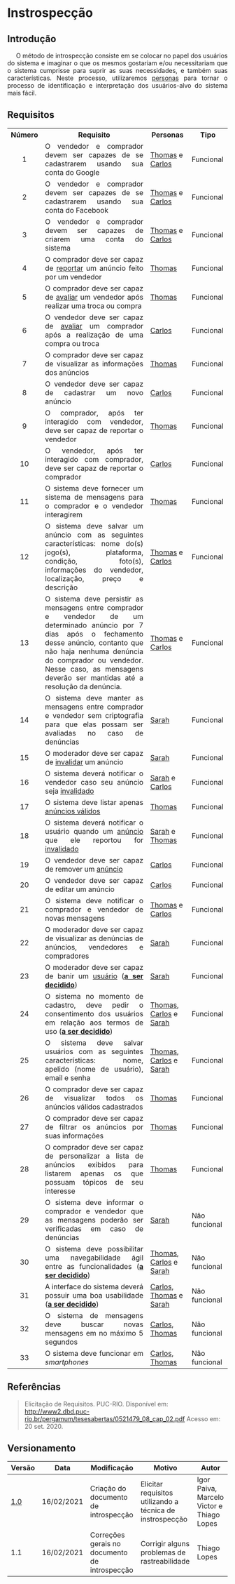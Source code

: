 # Instrospecção

## Introdução

<p style="text-indent: 20px; text-align: justify">
O método de introspecção consiste em se colocar no papel dos usuários do sistema e imaginar o que os mesmos gostariam e/ou necessitariam que o sistema cumprisse para suprir as suas necessidades, e também suas características. Neste processo, utilizaremos <a href="/desenho/base/1.1/personas">personas</a> para tornar o processo de identificação e interpretação dos usuários-alvo do sistema mais fácil.
</p>

## Requisitos

<div>
<table>
<tr>
<th style="text-align: center">Número</th>
<th>Requisito</th>
<th>Personas</th>
<th>Tipo</th>
</tr>

<tr>
<td style="text-align: center">1</td>
<td style="text-align: justify">O vendedor e comprador devem ser capazes de se cadastrarem usando sua conta do Google</td>
<td><a href="../../personas/#persona-1-thomas-araujo-souza">Thomas</a> e <a href="../../personas/#persona-2-carlos-macedo-dos-santos">Carlos</a></td>
<td>Funcional</td>
</tr>

<tr>
<td style="text-align: center">2</td>
<td style="text-align: justify">O vendedor e comprador devem ser capazes de se cadastrarem usando sua conta do Facebook</td>
<td><a href="../../personas/#persona-1-thomas-araujo-souza">Thomas</a> e <a href="../../personas/#persona-2-carlos-macedo-dos-santos">Carlos</a></td>
<td>Funcional</td>
</tr>

<tr>
<td style="text-align: center">3</td>
<td style="text-align: justify">O vendedor e comprador devem ser capazes de criarem uma conta do sistema</td>
<td><a href="../../personas/#persona-1-thomas-araujo-souza">Thomas</a> e <a href="../../personas/#persona-2-carlos-macedo-dos-santos">Carlos</a></td>
<td>Funcional</td>
</tr>

<tr>
<td style="text-align: center">4</td>
<td style="text-align: justify">O comprador deve ser capaz de <a href="/lexico/#l6-reportar">reportar</a> um anúncio feito por um vendedor</td>
<td><a href="../../personas/#persona-1-thomas-araujo-souza">Thomas</a></td>
<td>Funcional</td>
</tr>

<tr>
<td style="text-align: center">5</td>
<td style="text-align: justify">O comprador deve ser capaz de <a href="/lexico/#l5-avaliar">avaliar</a> um vendedor após realizar uma troca ou compra</td>
<td><a href="../../personas/#persona-1-thomas-araujo-souza">Thomas</a></td>
<td>Funcional</td>
</tr>

<tr>
<td style="text-align: center">6</td>
<td style="text-align: justify">O vendedor deve ser capaz de <a href="/lexico/#l5-avaliar">avaliar</a> um comprador após a realização de uma compra ou troca</td>
<td><a href="../../personas/#persona-2-carlos-macedo-dos-santos">Carlos</a></td>
<td>Funcional</td>
</tr>

<tr>
<td style="text-align: center">7</td>
<td style="text-align: justify">O comprador deve ser capaz de visualizar as informações dos anúncios</td>
<td><a href="../../personas/#persona-1-thomas-araujo-souza">Thomas</a></td>
<td>Funcional</td>
</tr>

<tr>
<td style="text-align: center">8</td>
<td style="text-align: justify">O vendedor deve ser capaz de cadastrar um novo anúncio</td>
<td><a href="../../personas/#persona-2-carlos-macedo-dos-santos">Carlos</a></td>
<td>Funcional</td>
</tr>

<tr>
<td style="text-align: center">9</td>
<td style="text-align: justify">O comprador, após ter interagido com vendedor, deve ser capaz de reportar o vendedor</td>
<td><a href="../../personas/#persona-1-thomas-araujo-souza">Thomas</a></td>
<td>Funcional</td>
</tr>

<tr>
<td style="text-align: center">10</td>
<td style="text-align: justify">O vendedor, após ter interagido com comprador, deve ser capaz de reportar o comprador</td>
<td><a href="../../personas/#persona-2-carlos-macedo-dos-santos">Carlos</a></td>
<td>Funcional</td>
</tr>

<tr>
<td style="text-align: center">11</td>
<td style="text-align: justify">O sistema deve fornecer um sistema de mensagens para o comprador e o vendedor interagirem</td>
<td><a href="../../personas/#persona-1-thomas-araujo-souza">Thomas</a></td>
<td>Funcional</td>
</tr>

<tr>
<td style="text-align: center">12</td>
<td style="text-align: justify">O sistema deve salvar um anúncio com as seguintes características: nome do(s) jogo(s), plataforma, condição, foto(s), informações do vendedor, localização, preço e descrição</td>
<td><a href="../../personas/#persona-1-thomas-araujo-souza">Thomas</a> e <a href="../../personas/#persona-2-carlos-macedo-dos-santos">Carlos</a></td>
<td>Funcional</td>
</tr>

<tr>
<td style="text-align: center">13</td>
<td style="text-align: justify">O sistema deve persistir as mensagens entre comprador e vendedor de um determinado anúncio por 7 dias após o fechamento desse anúncio, contanto que não haja nenhuma denúncia do comprador ou vendedor. Nesse caso, as mensagens deverão ser mantidas até a resolução da denúncia.</td>
<td><a href="../../personas/#persona-1-thomas-araujo-souza">Thomas</a> e <a href="../../personas/#persona-2-carlos-macedo-dos-santos">Carlos</a></td>
<td>Funcional</td>
</tr>

<tr>
<td style="text-align: center">14</td>
<td style="text-align: justify">O sistema deve manter as mensagens entre comprador e vendedor sem criptografia para que elas possam ser avaliadas no caso de denúncias</td>
<td><a href="../../personas/#persona-3-sarah-brenda-santos">Sarah</a></td>
<td>Funcional</td>
</tr>

<tr>
<td style="text-align: center">15</td>
<td style="text-align: justify">O moderador deve ser capaz de <a href="/lexico/#l8-invalidar">invalidar</a> um anúncio</td>
<td><a href="../../personas/#persona-3-sarah-brenda-santos">Sarah</a></td>
<td>Funcional</td>
</tr>

<tr>
<td style="text-align: center">16</td>
<td style="text-align: justify">O sistema deverá notificar o vendedor caso seu anúncio seja <a href="/lexico/#l8-invalidar">invalidado</a></td>
<td><a href="../../personas/#persona-3-sarah-brenda-santos">Sarah</a> e <a href="../../personas/#persona-2-carlos-macedo-dos-santos">Carlos</a></td>
<td>Funcional</td>
</tr>


<tr>
<td style="text-align: center">17</td>
<td style="text-align: justify">O sistema deve listar apenas <a href="/lexico/#l9-anuncio-valido">anúncios válidos</a></td>
<td><a href="../../personas/#persona-1-thomas-araujo-souza">Thomas</a></td>
<td>Funcional</td>
</tr>

<tr>
<td style="text-align: center">18</td>
<td style="text-align: justify">O sistema deverá notificar o usuário quando um <a href="/lexico/#l1-anuncio">anúncio</a> que ele reportou for <a href="/lexico/#l8-invalidar">invalidado</a></td>
<td><a href="../../personas/#persona-3-sarah-brenda-santos">Sarah</a> e <a href="../../personas/#persona-1-thomas-araujo-souza">Thomas</a></td>
<td>Funcional</td>
</tr>

<tr>
<td style="text-align: center">19</td>
<td style="text-align: justify">O vendedor deve ser capaz de remover um <a href="/lexico/#l1-anuncio">anúncio</a></td>
<td><a href="../../personas/#persona-2-carlos-macedo-dos-santos">Carlos</a></td>
<td>Funcional</td>
</tr>

<tr>
<td style="text-align: center">20</td>
<td style="text-align: justify">O vendedor deve ser capaz de editar um anúncio</td>
<td><a href="../../personas/#persona-2-carlos-macedo-dos-santos">Carlos</a></td>
<td>Funcional</td>
</tr>

<tr>
<td style="text-align: center">21</td>
<td style="text-align: justify">O sistema deve notificar o comprador e vendedor de novas mensagens</td>
<td><a href="../../personas/#persona-1-thomas-araujo-souza">Thomas</a> e <a href="../../personas/#persona-2-carlos-macedo-dos-santos">Carlos</a></td>
<td>Funcional</td>
</tr>

<tr>
<td style="text-align: center">22</td>
<td style="text-align: justify">O moderador deve ser capaz de visualizar as denúncias de anúncios, vendedores e compradores</td>
<td><a href="../../personas/#persona-3-sarah-brenda-santos">Sarah</a></td>
<td>Funcional</td>
</tr>

<tr>
<td style="text-align: center">23</td>
<td style="text-align: justify">O moderador deve ser capaz de banir um <a href="/lexico/#l7-usuario">usuário</a> (<a href="/requisitos/padroes/#a-ser-decidido"><strong>a ser decidido</strong></a>)</td>
<td><a href="../../personas/#persona-3-sarah-brenda-santos">Sarah</a></td>
<td>Funcional</td>
</tr>

<tr>
<td style="text-align: center">24</td>
<td style="text-align: justify">O sistema no momento de cadastro, deve pedir o consentimento dos usuários em relação aos termos de uso (<a href="/requisitos/padroes/#a-ser-decidido"><strong>a ser decidido</strong></a>)</td>
<td><a href="../../personas/#persona-1-thomas-araujo-souza">Thomas</a>, <a href="../../personas/#persona-2-carlos-macedo-dos-santos">Carlos</a> e <a href="../../personas/#persona-3-sarah-brenda-santos">Sarah</a></td>
<td>Funcional</td>
</tr>

<tr>
<td style="text-align: center">25</td>
<td style="text-align: justify">O sistema deve salvar usuários com as seguintes características: nome, apelido (nome de usuário), email e senha</td>
<td><a href="../../personas/#persona-1-thomas-araujo-souza">Thomas</a>, <a href="../../personas/#persona-2-carlos-macedo-dos-santos">Carlos</a> e <a href="../../personas/#persona-3-sarah-brenda-santos">Sarah</a></td>
<td>Funcional</td>
</tr>

<tr>
<td style="text-align: center">26</td>
<td style="text-align: justify">O comprador deve ser capaz de visualizar todos os anúncios válidos cadastrados</td>
<td><a href="../../personas/#persona-1-thomas-araujo-souza">Thomas</a></td>
<td>Funcional</td>
</tr>

<tr>
<td style="text-align: center">27</td>
<td style="text-align: justify">O comprador deve ser capaz de filtrar os anúncios por suas informações</td>
<td><a href="../../personas/#persona-1-thomas-araujo-souza">Thomas</a></td>
<td>Funcional</td>
</tr>

<tr>
<td style="text-align: center">28</td>
<td style="text-align: justify">O comprador deve ser capaz de personalizar a lista de anúncios exibidos para listarem apenas os que possuam tópicos de seu interesse</td>
<td><a href="../../personas/#persona-1-thomas-araujo-souza">Thomas</a></td>
<td>Funcional</td>
</tr>

<tr>
<td style="text-align: center">29</td>
<td style="text-align: justify">O sistema deve informar o comprador e vendedor que as mensagens poderão ser verificadas em caso de denúncias</td>
<td><a href="../../personas/#persona-3-sarah-brenda-santos">Sarah</a></td>
<td>Não funcional</td>
</tr>

<tr>
<td style="text-align: center">30</td>
<td style="text-align: justify">O sistema deve possibilitar uma navegabilidade ágil entre as funcionalidades (<a href="/requisitos/padroes/#a-ser-decidido"><strong>a ser decidido</strong></a>)</td>
<td><a href="../../personas/#persona-1-thomas-araujo-souza">Thomas</a>, <a href="../../personas/#persona-2-carlos-macedo-dos-santos">Carlos</a> e <a href="../../personas/#persona-3-sarah-brenda-santos">Sarah</a></td>
<td>Não funcional</td>
</tr>

<tr>
<td style="text-align: center">31</td>
<td style="text-align: justify">A interface do sistema deverá possuir uma boa usabilidade (<a href="/requisitos/padroes/#a-ser-decidido"><strong>a ser decidido</strong></a>)</td>
<td><a href="../../personas/#persona-2-carlos-macedo-dos-santos">Carlos</a>, <a href="../../personas/#persona-1-thomas-araujo-souza">Thomas</a> e <a href="../../personas/#persona-3-sarah-brenda-santos">Sarah</a></td>
<td>Não funcional</td>
</tr>

<tr>
<td style="text-align: center">32</td>
<td style="text-align: justify">O sistema de mensagens deve buscar novas mensagens em no máximo 5 segundos</td>
<td><a href="../../personas/#persona-2-carlos-macedo-dos-santos">Carlos</a>, <a href="../../personas/#persona-1-thomas-araujo-souza">Thomas</a></td>
<td>Não funcional</td>
</tr>

<tr>
<td style="text-align: center">33</td>
<td style="text-align: justify">O sistema deve funcionar em <i>smartphones</i></td>
<td><a href="../../personas/#persona-2-carlos-macedo-dos-santos">Carlos</a>, <a href="../../personas/#persona-1-thomas-araujo-souza">Thomas</a></td>
<td>Não funcional</td>
</tr>
</table>
</div>

## Referências

> Elicitação de Requisitos. PUC-RIO. Disponível em: http://www2.dbd.puc-rio.br/pergamum/tesesabertas/0521479_08_cap_02.pdf Acesso em: 20 set. 2020.

## Versionamento

| Versão | Data       | Modificação               | Motivo | Autor         |
| ------ | ---------- | ------------------------- | ------ | ------------- |
|  [1.0](../../../../../versoes/introspeccao/1.0)   | 16/02/2021 | Criação do documento de introspecção | Elicitar requisitos utilizando a técnica de instrospecção | Igor Paiva, Marcelo Victor e Thiago Lopes |
|  1.1  | 16/02/2021 | Correções gerais no documento de introspecção | Corrigir alguns problemas de rastreabilidade | Thiago Lopes |
